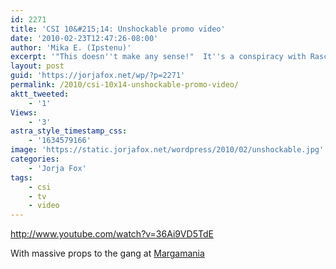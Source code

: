 ```yaml
---
id: 2271
title: 'CSI 10&#215;14: Unshockable promo video'
date: '2010-02-23T12:47:26-08:00'
author: 'Mika E. (Ipstenu)'
excerpt: '"This doesn''t make any sense!"  It''s a conspiracy with Rascal Flatts on the next new episode of <em>CSI</em>.'
layout: post
guid: 'https://jorjafox.net/wp/?p=2271'
permalink: /2010/csi-10x14-unshockable-promo-video/
aktt_tweeted:
    - '1'
Views:
    - '3'
astra_style_timestamp_css:
    - '1634579166'
image: 'https://static.jorjafox.net/wordpress/2010/02/unshockable.jpg'
categories:
    - 'Jorja Fox'
tags:
    - csi
    - tv
    - video
---
```


http://www.youtube.com/watch?v=36Ai9VD5TdE

With massive props to the gang at <a href="http://margamania.net">Margamania</a>